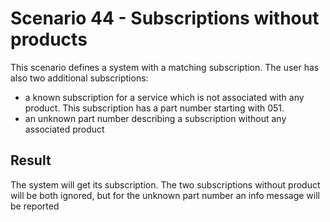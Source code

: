 Scenario 44 - Subscriptions without products
============================================

This scenario defines a system with a matching subscription. The user has also 
two additional subscriptions:

- a known subscription for a service which is not associated with any product.
  This subscription has a part number starting with 051.
- an unknown part number describing a subscription without any associated product

Result
------

The system will get its subscription. The two subscriptions without product will be 
both ignored, but for the unknown part number an info message will be reported
